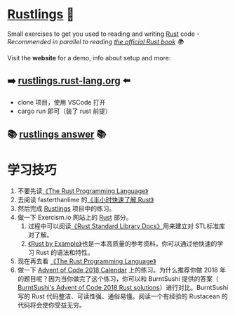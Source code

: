 # [Rustlings](https://rustlings.rust-lang.org) 🦀

Small exercises to get you used to reading and writing [Rust](https://www.rust-lang.org) code - _Recommended in parallel to reading [the official Rust book](https://doc.rust-lang.org/book) 📚️_

Visit the **website** for a demo, info about setup and more:

## ➡️ [rustlings.rust-lang.org](https://rustlings.rust-lang.org) ⬅️
* clone 项目，使用 VSCode 打开
* cargo run 即可（装了 rust 前提）

## 📚 [rustlings answer](https://egghead.io/lessons/rust-setup-rustlings?from=citadel_page) 📚

# 学习技巧

1. 不要先读[《The Rust Programming Language》](https://doc.rust-lang.org/book/title-page.html)
2. 去阅读 fasterthanlime 的[《半小时快速了解 Rust》](https://fasterthanli.me/articles/a-half-hour-to-learn-rust)
3. 然后完成 [Rustlings](https://github.com/rust-lang/rustlings) 项目中的练习。
4. 做一下 Exercism.io 网站上的 [Rust](https://exercism.org/tracks/rust) 部分。
    1. 过程中可以阅读[《Rust Standard Library Docs》](https://doc.rust-lang.org/std/)用来建立对 STL标准库对了解。
    2. [《Rust by Example》](https://doc.rust-lang.org/rust-by-example/)也是一本高质量的参考资料，你可以通过他快速的学习 Rust 的语法和特性。
5. 现在再去看 [《The Rust Programming Language》](https://doc.rust-lang.org/book/title-page.html)
6. 做一下 [Advent of Code 2018 Calendar](https://adventofcode.com/2018) 上的练习。为什么推荐你做 2018 年的题目呢？因为当你做完了这个练习，你可以和 BurntSushi 提供的答案（ [BurntSushi's Advent of Code 2018 Rust solutions](https://github.com/BurntSushi/advent-of-code)）进行对比。BurntSushi 写的 Rust 代码整洁、可读性强、通俗易懂。阅读一个有经验的 Rustacean 的代码将会使你受益无穷。